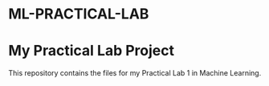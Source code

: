 # ML-PRACTICAL-LAB
# My Practical Lab Project
This repository contains the files for my Practical Lab 1 in Machine Learning.

